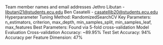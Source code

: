 Team member names and email addresses
Jethro Libutan - libutanj21@students.ecu.edu Ben Casatelli - casatellib20@students.ecu.edu
Hyperparameter Tuning
Method: RandomizedSearchCV
Key Parameters: n_estimators, criterion, max_depth, min_samples_split, min_samples_leaf, max_features
Best Parameters: Found via 5-fold cross-validation
Model Evaluation
Cross-validation Accuracy: ~89.95%
Test Set Accuracy: 94%
Accuracy per Feature Dimension: 47%
